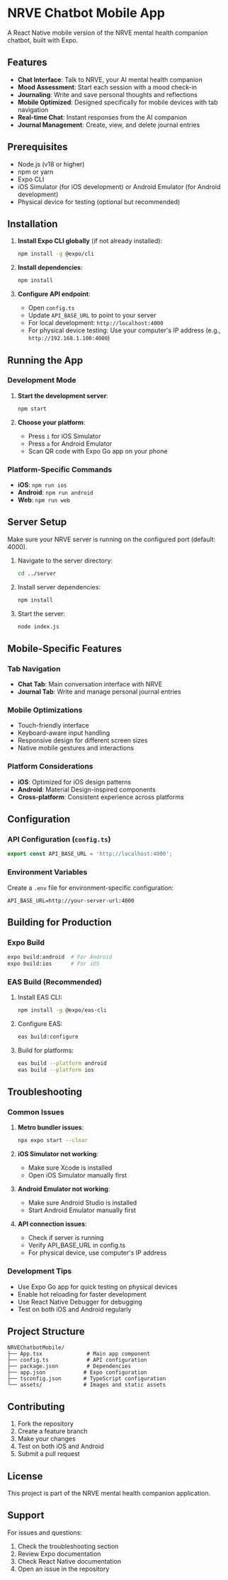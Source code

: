 # NRVE Chatbot Mobile App

A React Native mobile version of the NRVE mental health companion chatbot, built with Expo.

## Features

- **Chat Interface**: Talk to NRVE, your AI mental health companion
- **Mood Assessment**: Start each session with a mood check-in
- **Journaling**: Write and save personal thoughts and reflections
- **Mobile Optimized**: Designed specifically for mobile devices with tab navigation
- **Real-time Chat**: Instant responses from the AI companion
- **Journal Management**: Create, view, and delete journal entries

## Prerequisites

- Node.js (v18 or higher)
- npm or yarn
- Expo CLI
- iOS Simulator (for iOS development) or Android Emulator (for Android development)
- Physical device for testing (optional but recommended)

## Installation

1. **Install Expo CLI globally** (if not already installed):
   ```bash
   npm install -g @expo/cli
   ```

2. **Install dependencies**:
   ```bash
   npm install
   ```

3. **Configure API endpoint**:
   - Open `config.ts`
   - Update `API_BASE_URL` to point to your server
   - For local development: `http://localhost:4000`
   - For physical device testing: Use your computer's IP address (e.g., `http://192.168.1.100:4000`)

## Running the App

### Development Mode

1. **Start the development server**:
   ```bash
   npm start
   ```

2. **Choose your platform**:
   - Press `i` for iOS Simulator
   - Press `a` for Android Emulator
   - Scan QR code with Expo Go app on your phone

### Platform-Specific Commands

- **iOS**: `npm run ios`
- **Android**: `npm run android`
- **Web**: `npm run web`

## Server Setup

Make sure your NRVE server is running on the configured port (default: 4000).

1. Navigate to the server directory:
   ```bash
   cd ../server
   ```

2. Install server dependencies:
   ```bash
   npm install
   ```

3. Start the server:
   ```bash
   node index.js
   ```

## Mobile-Specific Features

### Tab Navigation
- **Chat Tab**: Main conversation interface with NRVE
- **Journal Tab**: Write and manage personal journal entries

### Mobile Optimizations
- Touch-friendly interface
- Keyboard-aware input handling
- Responsive design for different screen sizes
- Native mobile gestures and interactions

### Platform Considerations
- **iOS**: Optimized for iOS design patterns
- **Android**: Material Design-inspired components
- **Cross-platform**: Consistent experience across platforms

## Configuration

### API Configuration (`config.ts`)
```typescript
export const API_BASE_URL = 'http://localhost:4000';
```

### Environment Variables
Create a `.env` file for environment-specific configuration:
```
API_BASE_URL=http://your-server-url:4000
```

## Building for Production

### Expo Build
```bash
expo build:android  # For Android
expo build:ios      # For iOS
```

### EAS Build (Recommended)
1. Install EAS CLI:
   ```bash
   npm install -g @expo/eas-cli
   ```

2. Configure EAS:
   ```bash
   eas build:configure
   ```

3. Build for platforms:
   ```bash
   eas build --platform android
   eas build --platform ios
   ```

## Troubleshooting

### Common Issues

1. **Metro bundler issues**:
   ```bash
   npx expo start --clear
   ```

2. **iOS Simulator not working**:
   - Make sure Xcode is installed
   - Open iOS Simulator manually first

3. **Android Emulator not working**:
   - Make sure Android Studio is installed
   - Start Android Emulator manually first

4. **API connection issues**:
   - Check if server is running
   - Verify API_BASE_URL in config.ts
   - For physical device, use computer's IP address

### Development Tips

- Use Expo Go app for quick testing on physical devices
- Enable hot reloading for faster development
- Use React Native Debugger for debugging
- Test on both iOS and Android regularly

## Project Structure

```
NRVEChatbotMobile/
├── App.tsx              # Main app component
├── config.ts            # API configuration
├── package.json         # Dependencies
├── app.json            # Expo configuration
├── tsconfig.json       # TypeScript configuration
└── assets/             # Images and static assets
```

## Contributing

1. Fork the repository
2. Create a feature branch
3. Make your changes
4. Test on both iOS and Android
5. Submit a pull request

## License

This project is part of the NRVE mental health companion application.

## Support

For issues and questions:
1. Check the troubleshooting section
2. Review Expo documentation
3. Check React Native documentation
4. Open an issue in the repository
